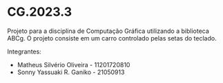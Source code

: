 # CG.2023.3

Projeto para a disciplina de Computação Gráfica utilizando a biblioteca ABCg. O projeto consiste em um carro controlado pelas setas do teclado.

Integrantes:
- Matheus Silvério Oliveira - 11201720810
- Sonny Yassuaki R. Ganiko - 21050913


